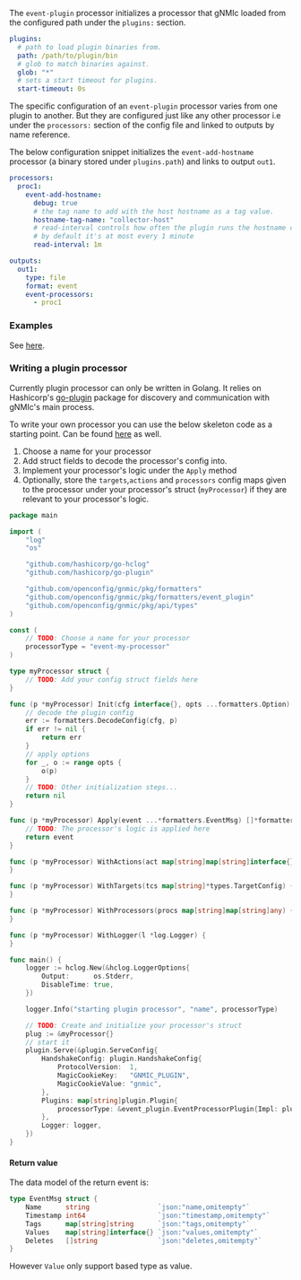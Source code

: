The `event-plugin` processor initializes a processor that gNMIc loaded from the configured path under the `plugins:` section.

```yaml
plugins:
  # path to load plugin binaries from.
  path: /path/to/plugin/bin
  # glob to match binaries against.
  glob: "*"
  # sets a start timeout for plugins.
  start-timeout: 0s
```

The specific configuration of an `event-plugin` processor varies from one plugin to another. But they are configured just like any other processor i.e under the `processors:` section of the config file and linked to outputs by name reference.

The below configuration snippet initializes the `event-add-hostname` processor (a binary stored under `plugins.path`) and links to output `out1`.

```yaml
processors:
  proc1:
    event-add-hostname:
      debug: true
      # the tag name to add with the host hostname as a tag value.
      hostname-tag-name: "collector-host"
      # read-interval controls how often the plugin runs the hostname cmd to get the host hostanme
      # by default it's at most every 1 minute
      read-interval: 1m

outputs:
  out1:
    type: file
    format: event
    event-processors:
      - proc1
```

### Examples

See [here](https://github.com/openconfig/gnmic/tree/main/examples/plugins).

### Writing a plugin processor

Currently plugin processor can only be written in Golang. It relies on Hashicorp's [go-plugin](https://github.com/hashicorp/go-plugin) package for discovery and communication with gNMIc's main process.

To write your own processor you can use the below skeleton code as a starting point. Can be found [here](https://github.com/openconfig/gnmic/tree/main/examples/plugins/minimal) as well.

1. Choose a name for your processor
2. Add struct fields to decode the processor's config into.
3. Implement your processor's logic under the `Apply` method
4. Optionally, store the `targets`,`actions` and `processors` config maps given to the processor under your processor's struct (`myProcessor`) if they are relevant to your processor's logic.

```go
package main

import (
	"log"
	"os"

	"github.com/hashicorp/go-hclog"
	"github.com/hashicorp/go-plugin"

	"github.com/openconfig/gnmic/pkg/formatters"
	"github.com/openconfig/gnmic/pkg/formatters/event_plugin"
	"github.com/openconfig/gnmic/pkg/api/types"
)

const (
	// TODO: Choose a name for your processor
	processorType = "event-my-processor"
)

type myProcessor struct {
	// TODO: Add your config struct fields here
}

func (p *myProcessor) Init(cfg interface{}, opts ...formatters.Option) error {
	// decode the plugin config
	err := formatters.DecodeConfig(cfg, p)
	if err != nil {
		return err
	}
	// apply options
	for _, o := range opts {
		o(p)
	}
	// TODO: Other initialization steps...
	return nil
}

func (p *myProcessor) Apply(event ...*formatters.EventMsg) []*formatters.EventMsg {
	// TODO: The processor's logic is applied here
	return event
}

func (p *myProcessor) WithActions(act map[string]map[string]interface{}) {
}

func (p *myProcessor) WithTargets(tcs map[string]*types.TargetConfig) {
}

func (p *myProcessor) WithProcessors(procs map[string]map[string]any) {
}

func (p *myProcessor) WithLogger(l *log.Logger) {
}

func main() {
	logger := hclog.New(&hclog.LoggerOptions{
		Output:      os.Stderr,
		DisableTime: true,
	})

	logger.Info("starting plugin processor", "name", processorType)

	// TODO: Create and initialize your processor's struct
	plug := &myProcessor{}
	// start it
	plugin.Serve(&plugin.ServeConfig{
		HandshakeConfig: plugin.HandshakeConfig{
			ProtocolVersion:  1,
			MagicCookieKey:   "GNMIC_PLUGIN",
			MagicCookieValue: "gnmic",
		},
		Plugins: map[string]plugin.Plugin{
			processorType: &event_plugin.EventProcessorPlugin{Impl: plug},
		},
		Logger: logger,
	})
}
```

#### Return value

The data model of the return event is:

```go
type EventMsg struct {
	Name      string                 `json:"name,omitempty"`
	Timestamp int64                  `json:"timestamp,omitempty"`
	Tags      map[string]string      `json:"tags,omitempty"`
	Values    map[string]interface{} `json:"values,omitempty"`
	Deletes   []string               `json:"deletes,omitempty"`
}
```

However `Value` only support based type as value.

